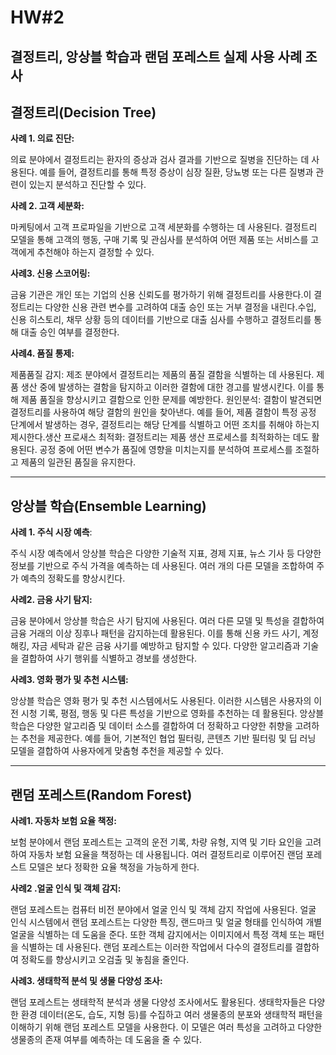 # HW#2

## **결정트리, 앙상블 학습과 랜덤 포레스트 실제 사용 사례 조사**

## 결정트리(Decision Tree)

**사례 1.  의료 진단:**

의료 분야에서 결정트리는 환자의 증상과 검사 결과를 기반으로 질병을 진단하는 데 사용된다. 예를 들어, 결정트리를 통해 특정 증상이 심장 질환, 당뇨병 또는 다른 질병과 관련이 있는지 분석하고 진단할 수 있다.

**사례 2. 고객 세분화:**

마케팅에서 고객 프로파일을 기반으로 고객 세분화를 수행하는 데 사용된다. 결정트리 모델을 통해 고객의 행동, 구매 기록 및 관심사를 분석하여 어떤 제품 또는 서비스를 고객에게 추천해야 하는지 결정할 수 있다.

**사례3. 신용 스코어링:**

 금융 기관은 개인 또는 기업의 신용 신뢰도를 평가하기 위해 결정트리를 사용한다.이 결정트리는 다양한 신용 관련 변수를 고려하여 대출 승인 또는 거부 결정을 내린다.수입, 신용 히스토리, 채무 상황 등의 데이터를 기반으로 대출 심사를 수행하고 결정트리를 통해 대출 승인 여부를 결정한다.

**사례4. 품질 통제:**

제품품질 감지:  제조 분야에서 결정트리는 제품의 품질 결함을 식별하는 데 사용된다. 제품 생산 중에 발생하는 결함을 탐지하고 이러한 결함에 대한 경고를 발생시킨다. 이를 통해 제품 품질을 향상시키고 결함으로 인한 문제를 예방한다. 원인분석: 결함이 발견되면 결정트리를 사용하여 해당 결함의 원인을 찾아낸다. 예를 들어, 제품 결함이 특정 공정 단계에서 발생하는 경우, 결정트리는 해당 단계를 식별하고 어떤 조치를 취해야 하는지 제시한다.생산 프로새스 최적화: 결정트리는 제품 생산 프로세스를 최적화하는 데도 활용된다. 공정 중에 어떤 변수가 품질에 영향을 미치는지를 분석하여 프로세스를 조절하고 제품의 일관된 품질을 유지한다.

---

## 앙상블 학습(Ensemble Learning)

**사례 1. 주식 시장 예측**:

주식 시장 예측에서 앙상블 학습은 다양한 기술적 지표, 경제 지표, 뉴스 기사 등 다양한 정보를 기반으로 주식 가격을 예측하는 데 사용된다. 여러 개의 다른 모델을 조합하여 주가 예측의 정확도를 향상시킨다.

**사례2. 금융 사기 탐지:**

금융 분야에서 앙상블 학습은 사기 탐지에 사용된다. 여러 다른 모델 및 특성을 결합하여 금융 거래의 이상 징후나 패턴을 감지하는데 활용된다. 이를 통해 신용 카드 사기, 계정 해킹, 자금 세탁과 같은 금융 사기를 예방하고 탐지할 수 있다. 다양한 알고리즘과 기술을 결합하여 사기 행위를 식별하고 경보를 생성한다.

**사례3. 영화 평가 및 추천 시스템:**

앙상블 학습은 영화 평가 및 추천 시스템에서도 사용된다. 이러한 시스템은 사용자의 이전 시청 기록, 평점, 행동 및 다른 특성을 기반으로 영화를 추천하는 데 활용된다. 앙상블 학습은 다양한 알고리즘 및 데이터 소스를 결합하여 더 정확하고 다양한 취향을 고려하는 추천을 제공한다. 예를 들어, 기본적인 협업 필터링, 콘텐츠 기반 필터링 및 딥 러닝 모델을 결합하여 사용자에게 맞춤형 추천을 제공할 수 있다.

---

## 랜덤 포레스트(Random Forest)

**사례1. 자동차 보험 요율 책정:** 

보험 분야에서 랜덤 포레스트는 고객의 운전 기록, 차량 유형, 지역 및 기타 요인을 고려하여 자동차 보험 요율을 책정하는 데 사용됩니다. 여러 결정트리로 이루어진 랜덤 포레스트 모델은 보다 정확한 요율 책정을 가능하게 한다.

**사례2 .얼굴 인식 및 객체 감지:**

랜덤 포레스트는 컴퓨터 비전 분야에서 얼굴 인식 및 객체 감지 작업에 사용된다. 얼굴 인식 시스템에서 랜덤 포레스트는 다양한 특징, 랜드마크 및 얼굴 형태를 인식하여 개별 얼굴을 식별하는 데 도움을 준다. 또한 객체 감지에서는 이미지에서 특정 객체 또는 패턴을 식별하는 데 사용된다. 랜덤 포레스트는 이러한 작업에서 다수의 결정트리를 결합하여 정확도를 향상시키고 오검출 및 놓침을 줄인다.

**사례3. 생태학적 분석 및 생물 다양성 조사:**

랜덤 포레스트는 생태학적 분석과 생물 다양성 조사에서도 활용된다. 생태학자들은 다양한 환경 데이터(온도, 습도, 지형 등)를 수집하고 여러 생물종의 분포와 생태학적 패턴을 이해하기 위해 랜덤 포레스트 모델을 사용한다. 이 모델은 여러 특성을 고려하고 다양한 생물종의 존재 여부를 예측하는 데 도움을 줄 수 있다.